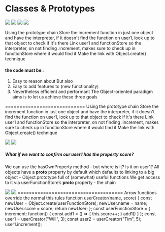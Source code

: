 # Classes & Prototypes
<img src="https://github.com/TamaraNoierat/Mastering-JavaScript-in-20-Days/assets/130704887/205743f1-3d73-47f5-9f7c-7ab354270cc3">



<img src="https://github.com/TamaraNoierat/Mastering-JavaScript-in-20-Days/assets/130704887/1e8f2382-7828-4f70-a53f-191744ca837a">

<img src="https://github.com/TamaraNoierat/Mastering-JavaScript-in-20-Days/assets/130704887/2505f995-3750-491c-be87-45d22c6faa44">


<img src="https://github.com/TamaraNoierat/Mastering-JavaScript-in-20-Days/assets/130704887/c601bba3-2c86-4315-917e-921c32ddd1b5">

 Using the prototype chain
Store the increment function in just one object and have the interpreter, if it
doesn't find the function on user1, look up to that object to check if it's there
Link user1 and functionStore so the interpreter, on not finding .increment, makes
sure to check up in functionStore where it would find it
Make the link with Object.create() technique

#### the code must be :
1. Easy to reason about
But also
2. Easy to add features to (new functionality)
3. Nevertheless efficient and performant
The Object-oriented paradigm aims is to let us achieve these three goals

============================
Using the prototype chain
Store the increment function in just one object and have the interpreter, if it
doesn't find the function on user1, look up to that object to check if it's there
Link user1 and functionStore so the interpreter, on not finding .increment, makes
sure to check up in functionStore where it would find it
Make the link with Object.create() technique


<img src="https://github.com/TamaraNoierat/Mastering-JavaScript-in-20-Days/assets/130704887/def4b392-261a-48a8-bcc6-7b2ec77fb192">

<img src="https://github.com/TamaraNoierat/Mastering-JavaScript-in-20-Days/assets/130704887/a72c5691-1ef2-4fe2-b3b2-692aeb41546a">


##### What if we want to confirm our user1 has the property score?

We can use the hasOwnProperty method - but where is it? Is it on user1?
All objects have a __proto__ property by default which defaults to linking to a big
object - Object.prototype full of (somewhat) useful functions
We get access to it via userFunctionStore’s __proto__ property - the chain


<img src="https://github.com/TamaraNoierat/Mastering-JavaScript-in-20-Days/assets/130704887/adbc88c6-4db4-4a54-9ed9-0b260692aad1">

<img src="https://github.com/TamaraNoierat/Mastering-JavaScript-in-20-Days/assets/130704887/f5ae4c76-8e32-46a2-8a1d-56923f48f8fb">
=====================================
Arrow functions override the normal this rules
function userCreator(name, score) {
 const newUser = Object.create(userFunctionStore);
 newUser.name = name;
 newUser.score = score;
 return newUser;
};
const userFunctionStore = {
 increment: function() {
 const add1 = () => { this.score++; }
 add1()
 }
};
const user1 = userCreator("Will", 3);
const user2 = userCreator("Tim", 5);
user1.increment();
















